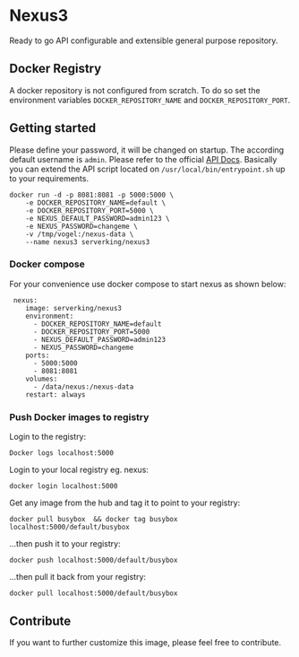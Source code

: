 # Nexus3
Ready to go API configurable and extensible general purpose repository.

## Docker Registry
A docker repository is not configured from scratch. To do so set the environment variables `DOCKER_REPOSITORY_NAME` and `DOCKER_REPOSITORY_PORT`.

## Getting started
Please define your password, it will be changed on startup. The according default username is `admin`. Please refer to the official [API Docs](https://books.sonatype.com/nexus-book/reference3/scripting.html). Basically you can extend the API script located on `/usr/local/bin/entrypoint.sh` up to your requirements.

```
docker run -d -p 8081:8081 -p 5000:5000 \
    -e DOCKER_REPOSITORY_NAME=default \
    -e DOCKER_REPOSITORY_PORT=5000 \
    -e NEXUS_DEFAULT_PASSWORD=admin123 \
    -e NEXUS_PASSWORD=changeme \
    -v /tmp/vogel:/nexus-data \
    --name nexus3 serverking/nexus3
``` 

### Docker compose 
For your convenience use docker compose to start nexus as shown below:

```
 nexus:
    image: serverking/nexus3
    environment:
      - DOCKER_REPOSITORY_NAME=default
      - DOCKER_REPOSITORY_PORT=5000
      - NEXUS_DEFAULT_PASSWORD=admin123
      - NEXUS_PASSWORD=changeme
    ports:
      - 5000:5000
      - 8081:8081
    volumes:
      - /data/nexus:/nexus-data
    restart: always
```

### Push Docker images to registry

Login to the registry:
```
Docker logs localhost:5000
```
Login to your local registry eg. nexus:
```
docker login localhost:5000
```
Get any image from the hub and tag it to point to your registry:
```
docker pull busybox  && docker tag busybox localhost:5000/default/busybox
```
...then push it to your registry:
```
docker push localhost:5000/default/busybox
```
...then pull it back from your registry:
```
docker pull localhost:5000/default/busybox
```

## Contribute
If you want to further customize this image, please feel free to contribute.
